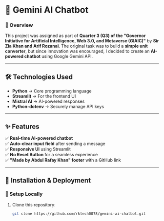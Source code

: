 # 🤖 Gemini AI Chatbot

### **🚀 Overview**
This project was assigned as part of **Quarter 3 (Q3) of the "Governor Initiative for Artificial Intelligence, Web 3.0, and Metaverse (GIAIC)"** by **Sir Zia Khan and Arif Rozanai**. The original task was to build a **simple unit converter**, but since innovation was encouraged, I decided to create an **AI-powered chatbot** using Google Gemini API.

---

## **🛠️ Technologies Used**
- **Python** → Core programming language
- **Streamlit** → For the frontend UI
- **Mistral AI** → AI-powered responses
- **Python-dotenv** → Securely manage API keys

---

## **✨ Features**
✅ **Real-time AI-powered chatbot**  
✅ **Auto-clear input field** after sending a message  
✅ **Responsive UI** using Streamlit  
✅ **No Reset Button** for a seamless experience  
✅ **"Made by Abdul Rafay Khan" footer** with a GitHub link  

---

## **📌 Installation & Deployment**

### **🔧 Setup Locally**
1. Clone this repository:  
   ```bash
   git clone https://github.com/rktech0078/gemini-ai-chatbot.git

